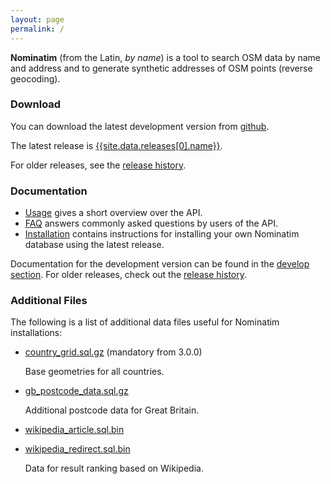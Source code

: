```yaml
---
layout: page
permalink: /
---
```


**Nominatim** (from the Latin, *by name*) is a tool to search OSM data by name and address and to generate synthetic addresses of OSM points (reverse geocoding).

### Download

You can download the latest development version from
[github](https://github.com/openstreetmap/Nominatim).

The latest release is [{{site.data.releases[0].name}}](http://www.nominatim.org/release/Nominatim-{{site.data.releases[0].name}}.tar.bz2).

For older releases, see the [release history](release-history).

### Documentation

 * [Usage](https://wiki.openstreetmap.org/wiki/Nominatim) gives a short overview
   over the API.
 * [FAQ](faq) answers commonly asked questions by users of the API.
 * [Installation](release-docs/latest/) contains instructions for
   installing your own Nominatim database using the latest
   release.


Documentation for the development version can be found in the
[develop section](/release-docs/develop/). For older releases,
check out the [release history](release-history).


### Additional Files

The following is a list of additional data files useful for Nominatim
installations:

 * [country_grid.sql.gz](data/country_grid.sql.gz) (mandatory from 3.0.0)

    Base geometries for all countries.

 * [gb_postcode_data.sql.gz](data/gb_postcode_data.sql.gz)

    Additional postcode data for Great Britain.

 * [wikipedia_article.sql.bin](data/wikipedia_article.sql.bin)
 * [wikipedia_redirect.sql.bin](data/wikipedia_redirect.sql.bin)

    Data for result ranking based on Wikipedia.
